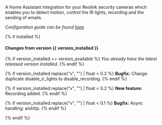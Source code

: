 A Home Assistant integration for your Reolink security cameras which enables you to detect motion, control the IR lights, recording and the sending of emails.

*Configuration guide can be found [here](https://github.com/fwestenberg/reolink_dev/blob/master/README.md).*


{% if installed %}

#### Changes from version {{ version_installed }}

{% if version_installed == version_available  %}
*You already have the latest released version installed.*
{% endif %}

{% if version_installed.replace("v", "") | float < 0.3  %}
**Bugfix:**  Change duplicate disable_ir_lights to disable_recording.
{% endif %}

{% if version_installed.replace("v", "") | float < 0.2  %}
**New feature:** Recording added.
{% endif %}

{% if version_installed.replace("v", "") | float < 0.1  %}
**Bugfix:** Async handling: aiohttp.
{% endif %}

{% endif %}
